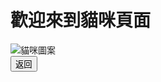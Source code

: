 <!DOCTYPE html>
<html lang="en">
<head>
    <meta charset="UTF-8">
    <meta http-equiv="X-UA-Compatible" content="IE=edge">
    <meta name="viewport" content="width=device-width, initial-scale=1.0">
    <title>貓咪頁面</title>
</head>
<body>
    <h1>歡迎來到貓咪頁面</h1>
    <img src="cat.jpg" alt="貓咪圖案">
    <br>
    <button onclick="redirectToPage('index.html')">返回</button>
</body>
</html>
